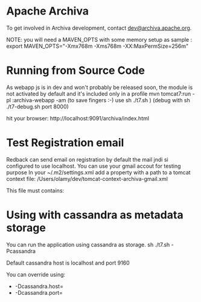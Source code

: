 Apache Archiva
==============

To get involved in Archiva development, contact dev@archiva.apache.org.

NOTE: you will need a MAVEN_OPTS with some memory setup as sample :
export MAVEN_OPTS="-Xmx768m -Xms768m -XX:MaxPermSize=256m"

Running from Source Code
========================

As webapp js is in dev and won't probably be released soon, the module is not activated by default and it's included only in a profile
mvn tomcat7:run -pl :archiva-webapp -am  (to save fingers :-) use sh ./t7.sh ) (debug with sh ./t7-debug.sh  port 8000)


hit your browser: http://localhost:9091/archiva/index.html

Test Registration email
========================
Redback can send email on registration by default the mail jndi si configured to use localhost.
You can use your gmail accout for testing purpose
In your ~/.m2/settings.xml add a property with a path to a tomcat context file:
<tomcatContextXml>/Users/olamy/dev/tomcat-context-archiva-gmail.xml</tomcatContextXml>

This file must contains:

<Context path="/archiva">
  <Resource name="jdbc/users" auth="Container" type="javax.sql.DataSource"
            username="sa"
            password=""
            driverClassName="org.apache.derby.jdbc.EmbeddedDriver"
            url="jdbc:derby:${catalina.base}/target/database/users;create=true"
  />
  <Resource name="mail/Session" auth="Container"
          type="javax.mail.Session"
          mail.smtp.host="smtp.gmail.com"
          mail.smtp.port="465"
          mail.smtp.auth="true"
          mail.smtp.user="your gmail account"
          password="your gmail password"
          mail.smtp.starttls.enable="true"
          mail.smtp.socketFactory.class="javax.net.ssl.SSLSocketFactory"/>

</Context>

Using with cassandra as metadata storage
========================
You can run the application using cassandra as storage.
sh ./t7.sh -Pcassandra

Default cassandra host is localhost and port 9160

You can override using:

 * -Dcassandra.host=
 * -Dcassandra.port=




